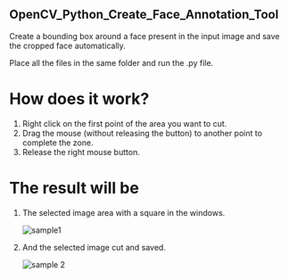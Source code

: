 ## OpenCV_Python_Create_Face_Annotation_Tool
Create a bounding box around a face present in the input image and save the cropped face automatically.

Place all the files in the same folder and run the .py file.

# How does it work?

1) Right click on the first point of the area you want to cut.
2) Drag the mouse (without releasing the button) to another point to complete the zone.
2) Release the right mouse button.

# The result will be

1) The selected image area with a square in the windows.

   ![sample1](https://user-images.githubusercontent.com/31372472/62787813-2d9d1300-ba8b-11e9-992c-4e8a5e8b5810.jpg)

2) And the selected image cut and saved.

   ![sample 2](https://user-images.githubusercontent.com/31372472/62787966-87054200-ba8b-11e9-9705-42c20bbdfb85.jpg)
